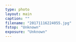 ```yaml
---
type: photo
layout: main
caption: ""
filename: "20171116224055.jpg"
fstop: "Unknown"
exposure: "Unknown"
---
```


